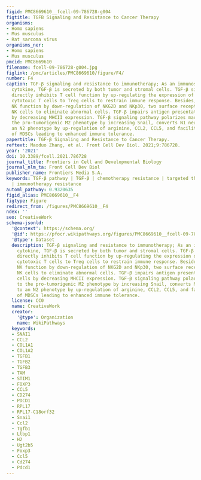 ```yaml
---
figid: PMC8669610__fcell-09-786728-g004
figtitle: TGFB Signaling and Resistance to Cancer Therapy
organisms:
- Homo sapiens
- Mus musculus
- Rat sarcoma virus
organisms_ner:
- Homo sapiens
- Mus musculus
pmcid: PMC8669610
filename: fcell-09-786728-g004.jpg
figlink: /pmc/articles/PMC8669610/figure/F4/
number: F4
caption: TGF-β signaling and resistance to immunotherapy; As an immunosuppression
  cytokine, TGF-β is secreted by both tumor and stromal cells. TGF-β signaling pathway
  directly inhibits T cell function by up-regulating the expression of FoxP3, converting
  cytotoxic T cells to Treg cells to restrain immune response. Besides, TGF-β impairs
  NK function by down-regulation of NKG2D and NKp30, two surface receptors directing
  NK cells to eliminate abnormal cells. TGF-β impairs antigen presentation in DC cells
  by decreasing MHCII expression. TGF-β signaling pathway polarizes macrophages to
  the pro-tumorigenic M2 phenotype by increasing Snail, converts N1 neutrophils to
  an N2 phenotype by up-regulation of arginine, CCL2, CCL5, and facilitates expansion
  of MDSCs leading to enhanced immune tolerance.
papertitle: TGF-β Signaling and Resistance to Cancer Therapy.
reftext: Maoduo Zhang, et al. Front Cell Dev Biol. 2021;9:786728.
year: '2021'
doi: 10.3389/fcell.2021.786728
journal_title: Frontiers in Cell and Developmental Biology
journal_nlm_ta: Front Cell Dev Biol
publisher_name: Frontiers Media S.A.
keywords: TGF-β pathway | TGF-β | chemotherapy resistance | targeted therapy resistance
  | immunotherapy resistance
automl_pathway: 0.9320635
figid_alias: PMC8669610__F4
figtype: Figure
redirect_from: /figures/PMC8669610__F4
ndex: ''
seo: CreativeWork
schema-jsonld:
  '@context': https://schema.org/
  '@id': https://pfocr.wikipathways.org/figures/PMC8669610__fcell-09-786728-g004.html
  '@type': Dataset
  description: TGF-β signaling and resistance to immunotherapy; As an immunosuppression
    cytokine, TGF-β is secreted by both tumor and stromal cells. TGF-β signaling pathway
    directly inhibits T cell function by up-regulating the expression of FoxP3, converting
    cytotoxic T cells to Treg cells to restrain immune response. Besides, TGF-β impairs
    NK function by down-regulation of NKG2D and NKp30, two surface receptors directing
    NK cells to eliminate abnormal cells. TGF-β impairs antigen presentation in DC
    cells by decreasing MHCII expression. TGF-β signaling pathway polarizes macrophages
    to the pro-tumorigenic M2 phenotype by increasing Snail, converts N1 neutrophils
    to an N2 phenotype by up-regulation of arginine, CCL2, CCL5, and facilitates expansion
    of MDSCs leading to enhanced immune tolerance.
  license: CC0
  name: CreativeWork
  creator:
    '@type': Organization
    name: WikiPathways
  keywords:
  - SNAI1
  - CCL2
  - COL1A1
  - COL1A2
  - TGFB1
  - TGFB2
  - TGFB3
  - TAM
  - STIM1
  - FOXP3
  - CCL5
  - CD274
  - PDCD1
  - RPL17
  - RPL17-C18orf32
  - Snai1
  - Ccl2
  - Tgfb1
  - Ltbp1
  - H2
  - Ugt2b5
  - Foxp3
  - Ccl5
  - Cd274
  - Pdcd1
---
```

